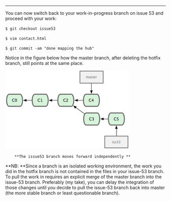 
---

You can now switch back to your work-in-progress branch on issue 53 and proceed with your work:

`$ git checkout issue53`

`$ vim contact.html`

`$ git commit -am "done mapping the hub"`



Notice in the figure below how the master branch, after deleting the hotfix branch, still points at the same place.

![](/assets/back.png)

```
    **The issue53 branch moves forward independently **
```





**NB: **Since a branch is an isolated working environment, the work you did in the hotfix branch is not contained in the files in your issue-53 branch. To pull the work in requires an explicit merge of the master branch into the issue-53 branch. Preferably \(my take\), you can delay the integration of those changes until you decide to pull the issue-53 branch back into master \(the more stable branch or least questionable branch\).





